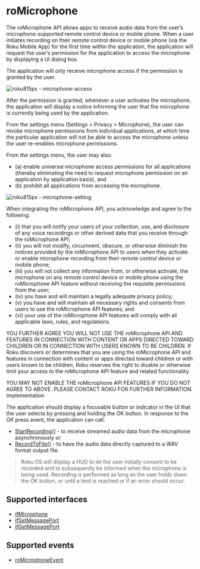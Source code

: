 roMicrophone
============

The roMicrophone API allows apps to receive audio data from the user’s microphone-supported remote control device or mobile phone. When a user initiates recording on their remote control device or mobile phone (via the Roku Mobile App) for the first time within the application, the application will request the user’s permission for the application to access the microphone by displaying a UI dialog box.

The application will only receive microphone access if the permission is granted by the user.

![roku815px - microphone-access](https://image.roku.com/ZHZscHItMTc2/microphone-access.jpg "microphone-access")

After the permission is granted, whenever a user activates the microphone, the application will display a notice informing the user that the microphone is currently being used by the application.

From the settings menu (Settings > Privacy > Microphone), the user can revoke microphone permissions from individual applications, at which time the particular application will not be able to access the microphone unless the user re-enables microphone permissions.

From the settings menu, the user may also:

*   (a) enable universal microphone access permissions for all applications (thereby eliminating the need to request microphone permission on an application by application basis), and
*   (b) prohibit all applications from accessing the microphone.

![roku815px - microphone-setting](https://image.roku.com/ZHZscHItMTc2/microphone-setting.jpg "microphone-setting")

When integrating the roMicrophone API, you acknowledge and agree to the following:

*   (i) that you will notify your users of your collection, use, and disclosure of any voice recordings or other derived data that you receive through the roMicrophone API;
*   (ii) you will not modify, circumvent, obscure, or otherwise diminish the notices provided by the roMicrophone API to users when they activate or enable microphone recording from their remote control device or mobile phone;
*   (iii) you will not collect any information from, or otherwise activate, the microphone on any remote control device or mobile phone using the roMicrophone API feature without receiving the requisite permissions from the user;
*   (iv) you have and will maintain a legally adequate privacy policy;
*   (v) you have and will maintain all necessary rights and consents from users to use the roMicrophone API features; and
*   (vi) your use of the roMicrophone API features will comply with all applicable laws, rules, and regulations.

YOU FURTHER AGREE YOU WILL NOT USE THE roMicrophone API AND FEATURES IN CONNECTION WITH CONTENT OR APPS DIRECTED TOWARD CHILDREN OR IN CONNECTION WITH USERS KNOWN TO BE CHILDREN. If Roku discovers or determines that you are using the roMicrophone API and features in connection with content or apps directed toward children or with users known to be children, Roku reserves the right to disable or otherwise limit your access to the roMicrophone API feature and related functionality.

YOU MAY NOT ENABLE THE roMicrophone API FEATURES IF YOU DO NOT AGREE TO ABOVE. PLEASE CONTACT ROKU FOR FURTHER INFORMATION. Implementation

The application should display a focusable button or indicator in the UI that the user selects by pressing and holding the OK button. In response to the OK press event, the application can call:

*   [StartRecording()](/docs/references/brightscript/interfaces/ifmicrophone.md "StartRecording") - to receive streamed audio data from the microphone asynchronously or
*   [RecordToFile()](/docs/references/brightscript/interfaces/ifmicrophone.md "RecordToFile()") - to have the audio data directly captured to a WAV format output file.

> Roku OS will display a HUD to let the user initially consent to be recorded and to subsequently be informed when the microphone is being used. Recording is performed as long as the user holds down the OK button, or until a limit is reached or if an error should occur.

Supported interfaces
--------------------

*   [ifMicrophone](/docs/references/brightscript/interfaces/ifmicrophone.md "ifMicrophone")
*   [ifSetMessagePort](/docs/references/brightscript/interfaces/ifsetmessageport.md "ifSetMessagePort")
*   [ifGetMessagePort](/docs/references/brightscript/interfaces/ifgetmessageport.md "ifGetMessagePort")

Supported events
----------------

*   [roMicrophoneEvent](/docs/references/brightscript/events/romicrophoneevent.md "roMicrophoneEvent")